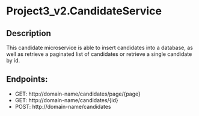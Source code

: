 # Project3_v2.CandidateService

Description
-----------
This candidate microservice is able to insert candidates into a database, as well as retrieve a paginated list of candidates or retrieve a single candidate by id.

Endpoints:
---------

- GET: http://domain-name/candidates/page/{page}
- GET: http://domain-name/candidates/{id}
- POST: http://domain-name/candidates

